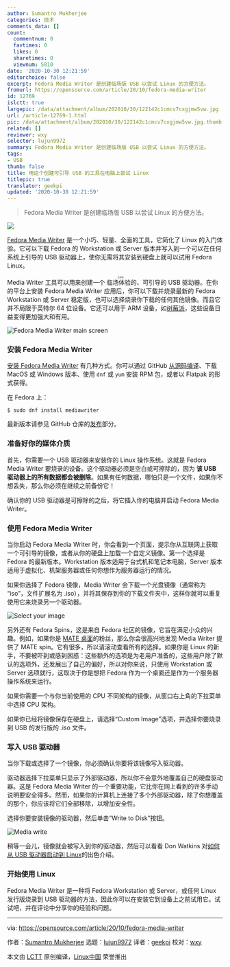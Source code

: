 ```yaml
---
author: Sumantro Mukherjee
categories: 技术
comments_data: []
count:
  commentnum: 0
  favtimes: 0
  likes: 0
  sharetimes: 0
  viewnum: 5810
date: '2020-10-30 12:21:59'
editorchoice: false
excerpt: Fedora Media Writer 是创建临场版 USB 以尝试 Linux 的方便方法。
fromurl: https://opensource.com/article/20/10/fedora-media-writer
id: 12769
islctt: true
largepic: /data/attachment/album/202010/30/122142c1cmcv7cxgjmw5vw.jpg
url: /article-12769-1.html
pic: /data/attachment/album/202010/30/122142c1cmcv7cxgjmw5vw.jpg.thumb.jpg
related: []
reviewer: wxy
selector: lujun9972
summary: Fedora Media Writer 是创建临场版 USB 以尝试 Linux 的方便方法。
tags:
- USB
thumb: false
title: 用这个创建可引导 USB 的工具在电脑上尝试 Linux
titlepic: true
translator: geekpi
updated: '2020-10-30 12:21:59'
---
```



> 
> Fedora Media Writer 是创建临场版 USB 以尝试 Linux 的方便方法。
> 
> 
> 


![](/data/attachment/album/202010/30/122142c1cmcv7cxgjmw5vw.jpg)


[Fedora Media Writer](https://github.com/FedoraQt/MediaWriter) 是一个小巧、轻量、全面的工具，它简化了 Linux 的入门体验。它可以下载 Fedora 的 Workstation 或 Server 版本并写入到一个可以在任何系统上引导的 USB 驱动器上，使你无需将其安装到硬盘上就可以试用 Fedora Linux。


Media Writer 工具可以用来创建一个<ruby> 临场体验的 <rt>  Live </rt></ruby>、可引导的 USB 驱动器。在你的平台上安装 Fedora Media Writer 应用后，你可以下载并烧录最新的 Fedora Workstation 或 Server 稳定版，也可以选择烧录你下载的任何其他镜像。而且它并不局限于英特尔 64 位设备。它还可以用于 ARM 设备，如[树莓派](https://fedoraproject.org/wiki/Architectures/ARM/Raspberry_Pi)，这些设备日益变得更加强大和有用。


![Fedora Media Writer main screen](/data/attachment/album/202010/30/122203l571227urtagh9e4.png "Fedora Media Writer main screen")


### 安装 Fedora Media Writer


[安装 Fedora Media Writer](https://docs.fedoraproject.org/en-US/fedora/f32/install-guide/install/Preparing_for_Installation/#_fedora_media_writer) 有几种方式。你可以通过 GitHub [从源码编译](https://github.com/FedoraQt/MediaWriter#building)、下载 MacOS 或 Windows 版本、使用 `dnf` 或 `yum` 安装 RPM 包，或者以 Flatpak 的形式获得。


在 Fedora 上：



```
$ sudo dnf install mediawriter

```

最新版本请参见 GitHub 仓库的[发布](https://github.com/FedoraQt/MediaWriter/releases)部分。


### 准备好你的媒体介质


首先，你需要一个 USB 驱动器来安装你的 Linux 操作系统。这就是 Fedora Media Writer 要烧录的设备。这个驱动器必须是空白或可擦除的，因为 **该 USB 驱动器上的所有数据都会被删除**。如果有任何数据，哪怕只是一个文件，如果你不想丢失，那么你必须在继续之前备份它！


确认你的 USB 驱动器是可擦除的之后，将它插入你的电脑并启动 Fedora Media Writer。


### 使用 Fedora Media Writer


当你启动 Fedora Media Writer 时，你会看到一个页面，提示你从互联网上获取一个可引导的镜像，或者从你的硬盘上加载一个自定义镜像。第一个选择是 Fedora 的最新版本。Workstation 版本适用于台式机和笔记本电脑，Server 版本适用于虚拟化、机架服务器或任何你想作为服务器运行的情况。


如果你选择了 Fedora 镜像，Media Writer 会下载一个光盘镜像（通常称为 “iso”，文件扩展名为 .iso），并将其保存到你的下载文件夹中，这样你就可以重复使用它来烧录另一个驱动器。


![Select your image](/data/attachment/album/202010/30/122205stzrs5lrroe3u3yx.png)


另外还有 Fedora Spins，这是来自 Fedora 社区的镜像，它旨在满足小众的兴趣。例如，如果你是 [MATE 桌面](https://opensource.com/article/19/12/mate-linux-desktop)的粉丝，那么你会很高兴地发现 Media Writer 提供了 MATE spin。它有很多，所以请滚动查看所有的选择。如果你是 Linux 的新手，不要被吓到或感到困惑：这些额外的选项是为老用户准备的，这些用户除了默认的选项外，还发展出了自己的偏好，所以对你来说，只使用 Workstation 或 Server 选项就行，这取决于你是想把 Fedora 作为一个桌面还是作为一个服务器操作系统来运行。


如果你需要一个与你当前使用的 CPU 不同架构的镜像，从窗口右上角的下拉菜单中选择 CPU 架构。


如果你已经将镜像保存在硬盘上，请选择“Custom Image”选项，并选择你要烧录到 USB 的发行版的 .iso 文件。


### 写入 USB 驱动器


当你下载或选择了一个镜像，你必须确认你要将该镜像写入驱动器。


驱动器选择下拉菜单只显示了外部驱动器，所以你不会意外地覆盖自己的硬盘驱动器。这是 Fedora Media Writer 的一个重要功能，它比你在网上看到的许多手动说明要安全得多。然而，如果你的计算机上连接了多个外部驱动器，除了你想覆盖的那个，你应该将它们全部移除，以增加安全性。


选择你要安装镜像的驱动器，然后单击“Write to Disk”按钮。


![Media write](/data/attachment/album/202010/30/122205j65b671p61rtde4a.png "Media write")


稍等一会儿，镜像就会被写入到你的驱动器，然后可以看看 Don Watkins 对[如何从 USB 驱动器启动到 Linux](https://opensource.com/article/20/4/first-linux-computer)的出色介绍。


### 开始使用 Linux


Fedora Media Writer 是一种将 Fedora Workstation 或 Server，或任何 Linux 发行版烧录到 USB 驱动器的方法，因此你可以在安装它到设备上之前试用它。试试吧，并在评论中分享你的经验和问题。




---


via: <https://opensource.com/article/20/10/fedora-media-writer>


作者：[Sumantro Mukherjee](https://opensource.com/users/sumantro) 选题：[lujun9972](https://github.com/lujun9972) 译者：[geekpi](https://github.com/geekpi) 校对：[wxy](https://github.com/wxy)


本文由 [LCTT](https://github.com/LCTT/TranslateProject) 原创编译，[Linux中国](https://linux.cn/) 荣誉推出